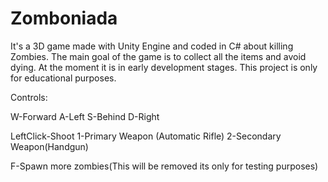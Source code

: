 # Zomboniada

It's a 3D game made with Unity Engine and coded in C# about killing Zombies. The main goal of the game is to collect all the items and avoid dying. At the moment it is in early development stages. 
This project is only for educational purposes.

Controls:

W-Forward
A-Left
S-Behind
D-Right

LeftClick-Shoot
1-Primary Weapon (Automatic Rifle)
2-Secondary Weapon(Handgun)

F-Spawn more zombies(This will be removed its only for testing purposes)
